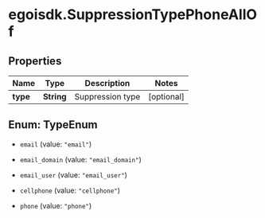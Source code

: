 # egoisdk.SuppressionTypePhoneAllOf

## Properties

Name | Type | Description | Notes
------------ | ------------- | ------------- | -------------
**type** | **String** | Suppression type | [optional] 



## Enum: TypeEnum


* `email` (value: `"email"`)

* `email_domain` (value: `"email_domain"`)

* `email_user` (value: `"email_user"`)

* `cellphone` (value: `"cellphone"`)

* `phone` (value: `"phone"`)




